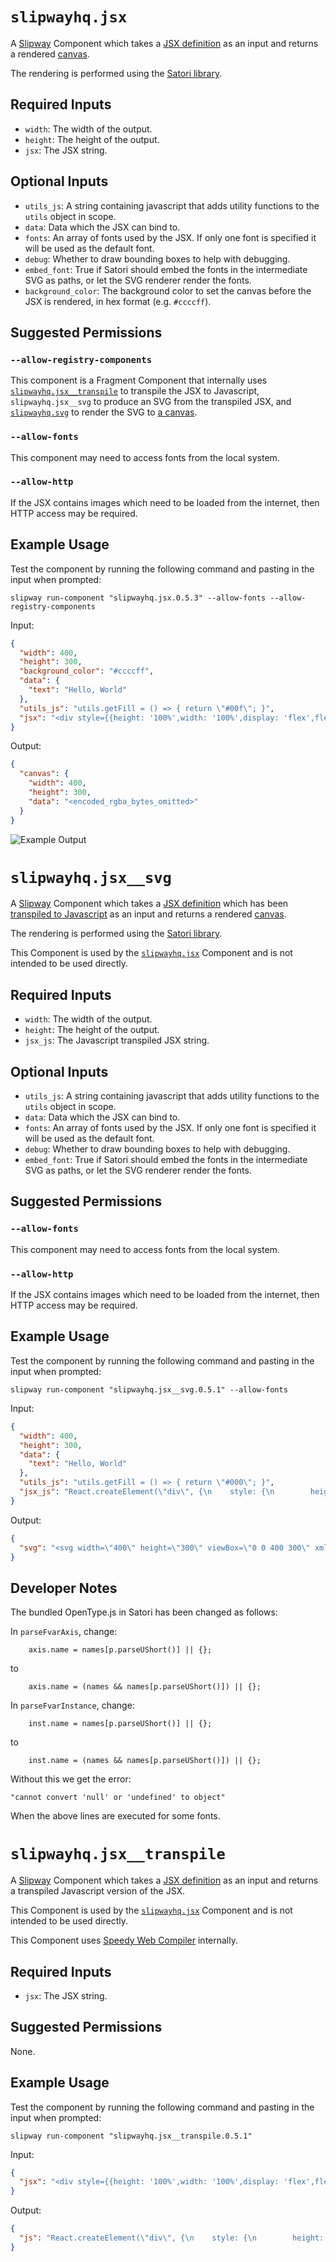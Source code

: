 # `slipwayhq.jsx`

A [Slipway](https://slipway.co/) Component which takes a [JSX definition](https://og-playground.vercel.app/)
as an input and returns a rendered [canvas](https://slipway.co/docs/guides/canvases).

The rendering is performed using the [Satori library](https://github.com/vercel/satori).

## Required Inputs

- `width`: The width of the output.
- `height`: The height of the output.
- `jsx`: The JSX string.

## Optional Inputs

- `utils_js`: A string containing javascript that adds utility functions to the `utils` object in scope.
- `data`: Data which the JSX can bind to.
- `fonts`: An array of fonts used by the JSX. If only one font is specified it will be used as the default font.
- `debug`: Whether to draw bounding boxes to help with debugging.
- `embed_font`: True if Satori should embed the fonts in the intermediate SVG as paths, or let the SVG renderer render the fonts.
- `background_color`: The background color to set the canvas before the JSX is rendered, in hex format (e.g. `#ccccff`).

## Suggested Permissions

### `--allow-registry-components`

This component is a Fragment Component that internally uses 
[`slipwayhq.jsx__transpile`](https://github.com/slipwayhq/slipway_jsx__transpile) to transpile the JSX to Javascript,
`slipwayhq.jsx__svg` to produce an SVG from the transpiled JSX,
and [`slipwayhq.svg`](https://github.com/slipwayhq/slipway_svg) to render the SVG to [a canvas](https://slipway.co/docs/guides/canvases).

### `--allow-fonts`

This component may need to access fonts from the local system.

### `--allow-http`

If the JSX contains images which need to be loaded from the internet, then HTTP access may be required.

## Example Usage

Test the component by running the following command and pasting in the input when prompted:
```
slipway run-component "slipwayhq.jsx.0.5.3" --allow-fonts --allow-registry-components
```

Input:
```json
{
  "width": 400,
  "height": 300,
  "background_color": "#ccccff",
  "data": {
    "text": "Hello, World"
  },
  "utils_js": "utils.getFill = () => { return \"#00f\"; }",
  "jsx": "<div style={{height: '100%',width: '100%',display: 'flex',flexDirection: 'column',alignItems: 'center',justifyContent: 'center',fontSize: 32,fontWeight: 600}}><svg width=\"75\" viewBox=\"0 0 75 65\" fill={utils.getFill()} style={{ margin: '0 75px' }}><path d=\"M37.59.25l36.95 64H.64l36.95-64z\"></path></svg><div style={{ marginTop: 40 }}>{data.text}</div></div>"
}
```

Output:
```json
{
  "canvas": {
    "width": 400,
    "height": 300,
    "data": "<encoded_rgba_bytes_omitted>"
  }
}
```

![Example Output](example-output.png)

# `slipwayhq.jsx__svg`

A [Slipway](https://slipway.co/) Component which takes a [JSX definition](https://og-playground.vercel.app/)
which has been [transpiled to Javascript](https://github.com/slipwayhq/slipway_jsx__transpile) 
as an input and returns a rendered [canvas](https://slipway.co/docs/guides/canvases).

The rendering is performed using the [Satori library](https://github.com/vercel/satori).

This Component is used by the [`slipwayhq.jsx`](https://github.com/slipwayhq/slipway_jsx) Component and
is not intended to be used directly.

## Required Inputs

- `width`: The width of the output.
- `height`: The height of the output.
- `jsx_js`: The Javascript transpiled JSX string.

## Optional Inputs

- `utils_js`: A string containing javascript that adds utility functions to the `utils` object in scope.
- `data`: Data which the JSX can bind to.
- `fonts`: An array of fonts used by the JSX. If only one font is specified it will be used as the default font.
- `debug`: Whether to draw bounding boxes to help with debugging.
- `embed_font`: True if Satori should embed the fonts in the intermediate SVG as paths, or let the SVG renderer render the fonts.

## Suggested Permissions

### `--allow-fonts`

This component may need to access fonts from the local system.

### `--allow-http`

If the JSX contains images which need to be loaded from the internet, then HTTP access may be required.

## Example Usage

Test the component by running the following command and pasting in the input when prompted:
```
slipway run-component "slipwayhq.jsx__svg.0.5.1" --allow-fonts
```

Input:
```json
{
  "width": 400,
  "height": 300,
  "data": {
    "text": "Hello, World"
  },
  "utils_js": "utils.getFill = () => { return \"#000\"; }",
  "jsx_js": "React.createElement(\"div\", {\n    style: {\n        height: '100%',\n        width: '100%',\n        display: 'flex',\n        flexDirection: 'column',\n        alignItems: 'center',\n        justifyContent: 'center',\n        backgroundColor: '#fff',\n        fontSize: 32,\n        fontWeight: 600\n    }\n}, React.createElement(\"svg\", {\n    width: \"75\",\n    viewBox: \"0 0 75 65\",\n    fill: utils.getFill(),\n    style: {\n        margin: '0 75px'\n    }\n}, React.createElement(\"path\", {\n    d: \"M37.59.25l36.95 64H.64l36.95-64z\"\n})), React.createElement(\"div\", {\n    style: {\n        marginTop: 40\n    }\n}, data.text));\n"
}
```

Output:
```json
{
  "svg": "<svg width=\"400\" height=\"300\" viewBox=\"0 0 400 300\" xmlns=\"http://www.w3.org/2000/svg\"><mask id=\"satori_om-id\"><rect x=\"0\" y=\"0\" width=\"400\" height=\"300\" fill=\"#fff\"/></mask><rect x=\"0\" y=\"0\" width=\"400\" height=\"300\" fill=\"#fff\"/><clipPath id=\"satori_cp-id-0\"><rect x=\"163\" y=\"79\" width=\"75\" height=\"65\"/></clipPath><mask id=\"satori_om-id-0\"><rect x=\"163\" y=\"79\" width=\"75\" height=\"65\" fill=\"#fff\"/></mask><image x=\"163\" y=\"79\" width=\"75\" height=\"65\" href=\"data:image/svg+xml;utf8,%3Csvg  fill=%22%23000%22 xmlns=%22http://www.w3.org/2000/svg%22 width=%22NaN%22 height=%22null%22 viewBox=%220 0 75 65%22%3E%3Cpath d=%22M37.59.25l36.95 64H.64l36.95-64z%22%3E%3C/path%3E%3C/svg%3E\" preserveAspectRatio=\"none\" clip-path=\"url(#satori_cp-id-0)\" mask=\"url(#satori_om-id-0)\"/><mask id=\"satori_om-id-0-0\"><rect x=\"163\" y=\"79\" width=\"0\" height=\"65\" fill=\"#fff\"/></mask><mask id=\"satori_om-id-1\"><rect x=\"114\" y=\"184\" width=\"172\" height=\"37\" fill=\"#fff\"/></mask><path fill=\"black\" d=\"M119.2 200.7L131.5 200.7L131.5 203.2L119.2 203.2L119.2 200.7ZM116.6 190.9L119.7 190.9L119.7 213.7L116.6 213.7L116.6 190.9ZM131.1 190.9L134.1 190.9L134.1 213.7L131.1 213.7L131.1 190.9ZM146.0 214L146.0 214Q144.3 214 142.9 213.4Q141.4 212.8 140.4 211.7Q139.4 210.6 138.8 209.1Q138.3 207.6 138.3 205.8L138.3 205.8L138.3 205.2Q138.3 203.1 138.9 201.5Q139.5 199.9 140.5 198.8Q141.6 197.6 142.9 197.0Q144.3 196.5 145.7 196.5L145.7 196.5Q147.5 196.5 148.8 197.1Q150.1 197.7 151.0 198.8Q151.8 200.0 152.2 201.5Q152.6 203.0 152.6 204.8L152.6 204.8L152.6 206.0L140 206.0L140 203.7L149.7 203.7L149.7 203.5Q149.7 202.3 149.3 201.3Q148.9 200.2 148.0 199.5Q147.2 198.8 145.7 198.8L145.7 198.8Q144.7 198.8 143.9 199.3Q143.0 199.7 142.4 200.5Q141.8 201.3 141.5 202.5Q141.2 203.6 141.2 205.2L141.2 205.2L141.2 205.8Q141.2 207.0 141.5 208.1Q141.9 209.1 142.5 209.9Q143.2 210.7 144.1 211.2Q145.0 211.6 146.2 211.6L146.2 211.6Q147.7 211.6 148.8 211.0Q149.9 210.4 150.7 209.3L150.7 209.3L152.4 210.7Q151.9 211.6 151.0 212.3Q150.2 213.1 148.9 213.5Q147.7 214 146.0 214ZM156.2 189.7L159.1 189.7L159.1 213.7L156.2 213.7L156.2 189.7ZM164.0 189.7L166.9 189.7L166.9 213.7L164.0 213.7L164.0 189.7ZM170.8 205.4L170.8 205.4L170.8 205.1Q170.8 203.2 171.3 201.7Q171.9 200.1 172.9 198.9Q173.9 197.8 175.3 197.1Q176.7 196.5 178.5 196.5L178.5 196.5Q180.3 196.5 181.7 197.1Q183.1 197.8 184.1 198.9Q185.1 200.1 185.7 201.7Q186.2 203.2 186.2 205.1L186.2 205.1L186.2 205.4Q186.2 207.3 185.7 208.8Q185.1 210.4 184.1 211.5Q183.1 212.7 181.7 213.4Q180.3 214 178.5 214L178.5 214Q176.7 214 175.3 213.4Q173.9 212.7 172.9 211.5Q171.9 210.4 171.3 208.8Q170.8 207.3 170.8 205.4ZM173.7 205.1L173.7 205.1L173.7 205.4Q173.7 206.7 174.0 207.8Q174.3 208.9 174.9 209.8Q175.5 210.6 176.4 211.1Q177.3 211.6 178.5 211.6L178.5 211.6Q179.7 211.6 180.6 211.1Q181.5 210.6 182.1 209.8Q182.7 208.9 183.0 207.8Q183.3 206.7 183.3 205.4L183.3 205.4L183.3 205.1Q183.3 203.8 183.0 202.7Q182.7 201.6 182.1 200.7Q181.5 199.8 180.6 199.3Q179.7 198.8 178.5 198.8L178.5 198.8Q177.3 198.8 176.4 199.3Q175.5 199.8 174.9 200.7Q174.3 201.6 174.0 202.7Q173.7 203.8 173.7 205.1ZM189.6 210.3L192.4 210.3L192.4 212.6Q192.4 214 191.7 215.6Q191 217.2 189.7 218.2L189.7 218.2L188.1 217.1Q188.6 216.4 188.9 215.7Q189.3 215.0 189.4 214.2Q189.6 213.5 189.6 212.6L189.6 212.6L189.6 210.3Z M208.9 213.7L210.5 206.8L215.0 190.9L217.2 190.9L215.9 197.1L211.0 213.7L208.9 213.7ZM202.8 190.9L205.8 190.9L209.4 206.5L210.5 213.7L208.3 213.7L202.8 190.9ZM221.9 213.7L223.0 206.5L226.5 190.9L229.5 190.9L224.0 213.7L221.9 213.7ZM215.3 190.9L217.5 190.9L221.9 206.8L223.5 213.7L221.3 213.7L216.6 197.1L215.3 190.9ZM231.7 205.4L231.7 205.4L231.7 205.1Q231.7 203.2 232.2 201.7Q232.7 200.1 233.7 198.9Q234.7 197.8 236.2 197.1Q237.6 196.5 239.3 196.5L239.3 196.5Q241.1 196.5 242.6 197.1Q244.0 197.8 245.0 198.9Q246 200.1 246.5 201.7Q247.1 203.2 247.1 205.1L247.1 205.1L247.1 205.4Q247.1 207.3 246.5 208.8Q246 210.4 245.0 211.5Q244.0 212.7 242.6 213.4Q241.2 214 239.4 214L239.4 214Q237.6 214 236.2 213.4Q234.8 212.7 233.7 211.5Q232.7 210.4 232.2 208.8Q231.7 207.3 231.7 205.4ZM234.6 205.1L234.6 205.1L234.6 205.4Q234.6 206.7 234.9 207.8Q235.2 208.9 235.8 209.8Q236.4 210.6 237.3 211.1Q238.2 211.6 239.4 211.6L239.4 211.6Q240.6 211.6 241.5 211.1Q242.4 210.6 243.0 209.8Q243.5 208.9 243.9 207.8Q244.2 206.7 244.2 205.4L244.2 205.4L244.2 205.1Q244.2 203.8 243.9 202.7Q243.5 201.6 242.9 200.7Q242.3 199.8 241.4 199.3Q240.5 198.8 239.3 198.8L239.3 198.8Q238.2 198.8 237.3 199.3Q236.4 199.8 235.8 200.7Q235.2 201.6 234.9 202.7Q234.6 203.8 234.6 205.1ZM253.5 196.8L253.6 199.4L253.6 213.7L250.7 213.7L250.7 196.8L253.5 196.8ZM258.9 196.7L258.9 196.7L258.8 199.4Q258.5 199.3 258.2 199.3Q257.8 199.3 257.4 199.3L257.4 199.3Q256.4 199.3 255.7 199.6Q254.9 199.9 254.4 200.4Q253.8 201 253.5 201.8Q253.2 202.5 253.1 203.5L253.1 203.5L252.3 203.9Q252.3 202.4 252.6 201.1Q252.9 199.7 253.6 198.7Q254.2 197.6 255.2 197.1Q256.2 196.5 257.6 196.5L257.6 196.5Q257.9 196.5 258.3 196.5Q258.7 196.6 258.9 196.7ZM261.8 189.7L264.7 189.7L264.7 213.7L261.8 213.7L261.8 189.7ZM280.2 213.7L280.0 210.4L280.0 189.7L282.9 189.7L282.9 213.7L280.2 213.7ZM268.6 205.4L268.6 205.4L268.6 205.1Q268.6 203.2 269.1 201.6Q269.5 200.0 270.4 198.8Q271.3 197.7 272.5 197.1Q273.8 196.5 275.3 196.5L275.3 196.5Q276.9 196.5 278.1 197.0Q279.3 197.6 280.1 198.6Q280.9 199.7 281.4 201.2Q281.9 202.7 282.1 204.5L282.1 204.5L282.1 206.0Q281.9 207.8 281.4 209.3Q280.9 210.8 280.1 211.8Q279.3 212.9 278.1 213.4Q276.9 214 275.3 214L275.3 214Q273.8 214 272.5 213.4Q271.3 212.7 270.4 211.6Q269.5 210.4 269.1 208.8Q268.6 207.3 268.6 205.4ZM271.5 205.1L271.5 205.1L271.5 205.4Q271.5 206.7 271.8 207.8Q272.0 208.9 272.6 209.8Q273.1 210.6 274.0 211.1Q274.8 211.5 276.0 211.5L276.0 211.5Q277.4 211.5 278.3 210.9Q279.3 210.3 279.8 209.3Q280.4 208.3 280.7 207.2L280.7 207.2L280.7 203.4Q280.5 202.5 280.2 201.7Q279.8 200.9 279.3 200.3Q278.7 199.7 277.9 199.3Q277.1 198.9 276 198.9L276 198.9Q274.8 198.9 274.0 199.4Q273.1 199.9 272.6 200.7Q272.0 201.6 271.8 202.7Q271.5 203.8 271.5 205.1Z \"/></svg>"
}
```

## Developer Notes

The bundled OpenType.js in Satori has been changed as follows:

In `parseFvarAxis`, change:
```
    axis.name = names[p.parseUShort()] || {};
```
to
```
    axis.name = (names && names[p.parseUShort()]) || {};
```

In `parseFvarInstance`, change:
```
    inst.name = names[p.parseUShort()] || {};
```
to
```
    inst.name = (names && names[p.parseUShort()]) || {};
```

Without this we get the error:
```
"cannot convert 'null' or 'undefined' to object"
```

When the above lines are executed for some fonts.


# `slipwayhq.jsx__transpile`

A [Slipway](https://slipway.co/) Component which takes a [JSX definition](https://og-playground.vercel.app/)
as an input and returns a transpiled Javascript version of the JSX.

This Component is used by the [`slipwayhq.jsx`](https://github.com/slipwayhq/slipway_jsx) Component and
is not intended to be used directly.

This Component uses [Speedy Web Compiler](https://swc.rs/) internally.

## Required Inputs

- `jsx`: The JSX string.

## Suggested Permissions

None.

## Example Usage

Test the component by running the following command and pasting in the input when prompted:
```
slipway run-component "slipwayhq.jsx__transpile.0.5.1"
```

Input:
```json
{
  "jsx": "<div style={{height: '100%',width: '100%',display: 'flex',flexDirection: 'column',alignItems: 'center',justifyContent: 'center',backgroundColor: '#fff',fontSize: 32,fontWeight: 600}}><svg width=\"75\" viewBox=\"0 0 75 65\" fill=\"#000\" style={{ margin: '0 75px' }}><path d=\"M37.59.25l36.95 64H.64l36.95-64z\"></path></svg><div style={{ marginTop: 40 }}>{data.text}</div></div>"
}
```

Output:
```json
{
  "js": "React.createElement(\"div\", {\n    style: {\n        height: '100%',\n        width: '100%',\n        display: 'flex',\n        flexDirection: 'column',\n        alignItems: 'center',\n        justifyContent: 'center',\n        backgroundColor: '#fff',\n        fontSize: 32,\n        fontWeight: 600\n    }\n}, React.createElement(\"svg\", {\n    width: \"75\",\n    viewBox: \"0 0 75 65\",\n    fill: \"#000\",\n    style: {\n        margin: '0 75px'\n    }\n}, React.createElement(\"path\", {\n    d: \"M37.59.25l36.95 64H.64l36.95-64z\"\n})), React.createElement(\"div\", {\n    style: {\n        marginTop: 40\n    }\n}, data.text));\n"
}
```
